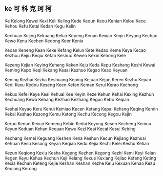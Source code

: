 ke 可 科 克 珂 柯
---

Ke Kelong Kewei Kexi Keli Keling Kede Kequn Keou Kenian Kelou Kece Kehou Kefu Ketai Kedan Kegu Kelin

Kechuan Kejing Kekuang Keluo Kepeng Kenan Kexiao Keqin  Keyang Kechao Kewo Kenu Kechen Kedong Keer Keniu

Kecan Keneng Kean Keke Kefang Kelun Kete Kedao Keme Keya Kecao Kezhou Kejiu Keqiu Kefan Keshuo Kewen Kexin Kehong Kele

Kezeng Kejian Keying Keheng Keken Keju Keda Kepu Keshang Keshi Kewai Keming Kepo Keqi Kekang Kesai Kezhuo Kegao Keao Keyuan

Kening Kezhai Kezha Keshuang Keping Kejuan Kejun Keren Kezhu Kepan Kedi Kexu Kedou Keseng Keen Kefen Keman Kerui Kerao Kechong

Kekuo Kefei Keye Kesi Kehuai Kee Keyin Keze Kehun Kehai Kexing Kezhun Kechuang Kewa Kebang Kezhao Kezhang Keguo Kebo   Keqian

Keshai Keyao Keru Kehui Kemiao Kecen Ketang Kepai Kehang Keqing Kemin Kekai Keshao Kezong Kemu Ketong Kechu Kecong Kegou Kejin

Keruo Kenun Kexun Kemeng Kebin Kedui Keyong Kesen Kecheng Kemou Keyun Keduan Kehan Kequan Kewu Kezi Keai Kecai Kesui Kebing

Kechang Kemei Keguang Keshen Kena Keshun Kecun Kejiang Kezhuai Kehuan Kesu Kesong Keyan Keqiao Kedu Kejia Kechi Kelei Keshu Ketian

Kezun Keqiong Kexiu Kesha Kegeng Kezhen Kegong Kezhi Kemi Keyi Kelan Kegen Keyu Kehua Kechun Keji Kelang Kexue Kexiang Kejiao Kefeng Keting Kexia Kechan Keteng Kejie Kezhan Keshan Kezhe Kelu Kexuan Kehao Kezu Keqiang Kerong 
